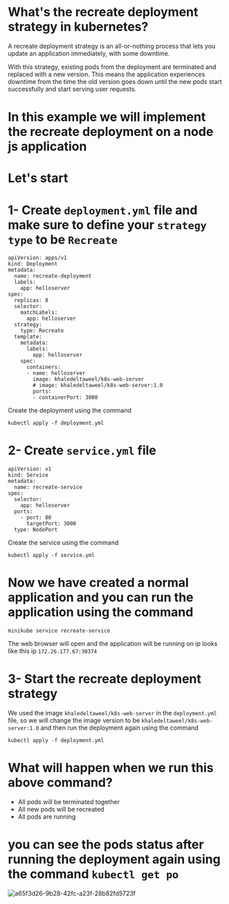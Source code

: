 # What's the recreate deployment strategy in kubernetes?

A recreate deployment strategy is an all-or-nothing process that lets you update an application immediately, with some downtime. 

With this strategy, existing pods from the deployment are terminated and replaced with a new version. This means the application experiences downtime from the time the old version goes down until the new pods start successfully and start serving user requests. 

# In this example we will implement the recreate deployment on a node js application

# Let's start

# 1- Create `deployment.yml` file and make sure to define your `strategy type` to be `Recreate` 

```
apiVersion: apps/v1
kind: Deployment
metadata:
  name: recreate-deployment
  labels:
    app: helloserver
spec:
  replicas: 8
  selector:
    matchLabels:
      app: helloserver
  strategy:
    type: Recreate
  template:
    metadata:
      labels:
        app: helloserver
    spec:
      containers:
      - name: helloserver
        image: khaledeltaweel/k8s-web-server
        # image: khaledeltaweel/k8s-web-server:1.0
        ports:
        - containerPort: 3000
```
Create the deployment using the command 

`kubectl apply -f deployment.yml`

# 2- Create  `service.yml` file

```
apiVersion: v1
kind: Service
metadata:
  name: recreate-service
spec:
  selector:
    app: helloserver
  ports:
    - port: 80
      targetPort: 3000
  type: NodePort
```

Create the service using the command 

`kubectl apply -f service.yml`

# Now we have created a normal application and you can run the application using the command

`minikube service recreate-service`

The web browser will open and the application  will be running on ip looks like this ip `172.26.177.67:30374`

# 3- Start the recreate deployment strategy

We used the image `khaledeltaweel/k8s-web-server` in the `deployment.yml` file, so we will change the image version to be `khaledeltaweel/k8s-web-server:1.0` and then run the deployment again using the command

`kubectl apply -f deployment.yml`

# What will happen when we run this above command?

- All pods will be terminated together
- All new pods will be recreated
- All pods are running

# you can see the pods status after running the deployment again using the command `kubectl get po`

![a65f3d26-9b28-42fc-a23f-28b82fd5723f](https://user-images.githubusercontent.com/35044692/215352562-e9a9d2c3-c0b4-4c95-a537-21a68a450197.jpg)

